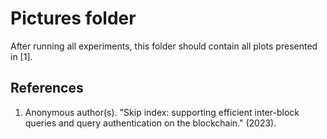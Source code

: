 # Pictures folder

After running all experiments, this folder should contain all plots presented in [1].

## References

1. Anonymous author(s). "Skip index: supporting efficient inter-block queries and query authentication on the blockchain." (2023).

